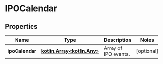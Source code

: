 
# IPOCalendar

## Properties
Name | Type | Description | Notes
------------ | ------------- | ------------- | -------------
**ipoCalendar** | [**kotlin.Array&lt;kotlin.Any&gt;**](kotlin.Any.md) | Array of IPO events. |  [optional]



